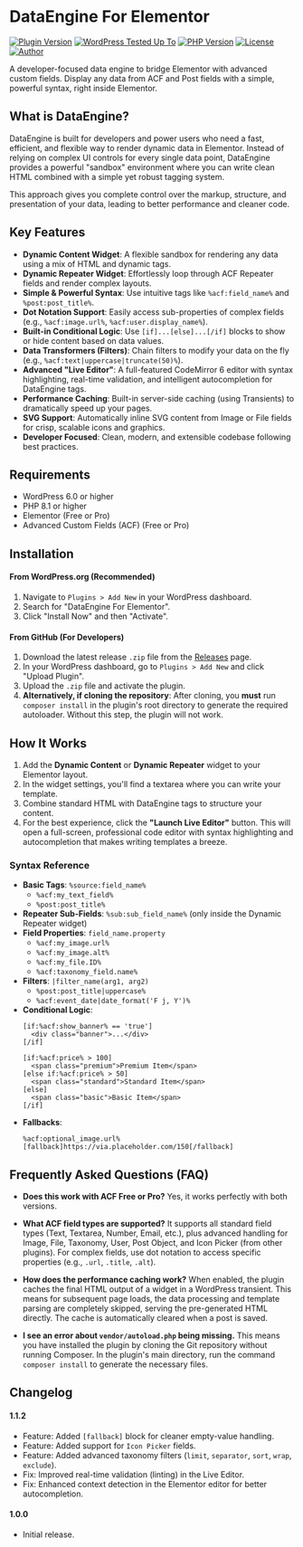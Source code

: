 # DataEngine For Elementor

[![Plugin Version](https://img.shields.io/badge/version-1.1.2-orange.svg)](https://github.com/ProXEQ/dataengine-for-elementor)
[![WordPress Tested Up To](https://img.shields.io/badge/WordPress-6.8-blue.svg)](https://wordpress.org/download/)
[![PHP Version](https://img.shields.io/badge/PHP-8.1+-purple.svg)](https://www.php.net/)
[![License](https://img.shields.io/badge/license-GPL--2.0--or--later-green.svg)](https://www.gnu.org/licenses/gpl-2.0.html)
[![Author](https://img.shields.io/badge/Author-PixelMobs-informational)](https://pixelmobs.com)

A developer-focused data engine to bridge Elementor with advanced custom fields. Display any data from ACF and Post fields with a simple, powerful syntax, right inside Elementor.

## What is DataEngine?

DataEngine is built for developers and power users who need a fast, efficient, and flexible way to render dynamic data in Elementor. Instead of relying on complex UI controls for every single data point, DataEngine provides a powerful "sandbox" environment where you can write clean HTML combined with a simple yet robust tagging system.

This approach gives you complete control over the markup, structure, and presentation of your data, leading to better performance and cleaner code.

## Key Features

*   **Dynamic Content Widget**: A flexible sandbox for rendering any data using a mix of HTML and dynamic tags.
*   **Dynamic Repeater Widget**: Effortlessly loop through ACF Repeater fields and render complex layouts.
*   **Simple & Powerful Syntax**: Use intuitive tags like `%acf:field_name%` and `%post:post_title%`.
*   **Dot Notation Support**: Easily access sub-properties of complex fields (e.g., `%acf:image.url%`, `%acf:user.display_name%`).
*   **Built-in Conditional Logic**: Use `[if]...[else]...[/if]` blocks to show or hide content based on data values.
*   **Data Transformers (Filters)**: Chain filters to modify your data on the fly (e.g., `%acf:text|uppercase|truncate(50)%`).
*   **Advanced "Live Editor"**: A full-featured CodeMirror 6 editor with syntax highlighting, real-time validation, and intelligent autocompletion for DataEngine tags.
*   **Performance Caching**: Built-in server-side caching (using Transients) to dramatically speed up your pages.
*   **SVG Support**: Automatically inline SVG content from Image or File fields for crisp, scalable icons and graphics.
*   **Developer Focused**: Clean, modern, and extensible codebase following best practices.

## Requirements

*   WordPress 6.0 or higher
*   PHP 8.1 or higher
*   Elementor (Free or Pro)
*   Advanced Custom Fields (ACF) (Free or Pro)

## Installation

#### From WordPress.org (Recommended)

1.  Navigate to `Plugins > Add New` in your WordPress dashboard.
2.  Search for "DataEngine For Elementor".
3.  Click "Install Now" and then "Activate".

#### From GitHub (For Developers)

1.  Download the latest release `.zip` file from the [Releases](https://github.com/ProXEQ/dataengine-for-elementor/releases) page.
2.  In your WordPress dashboard, go to `Plugins > Add New` and click "Upload Plugin".
3.  Upload the `.zip` file and activate the plugin.
4.  **Alternatively, if cloning the repository**: After cloning, you **must** run `composer install` in the plugin's root directory to generate the required autoloader. Without this step, the plugin will not work.

## How It Works

1.  Add the **Dynamic Content** or **Dynamic Repeater** widget to your Elementor layout.
2.  In the widget settings, you'll find a textarea where you can write your template.
3.  Combine standard HTML with DataEngine tags to structure your content.
4.  For the best experience, click the **"Launch Live Editor"** button. This will open a full-screen, professional code editor with syntax highlighting and autocompletion that makes writing templates a breeze.

### Syntax Reference

*   **Basic Tags**: `%source:field_name%`
    *   `%acf:my_text_field%`
    *   `%post:post_title%`
*   **Repeater Sub-Fields**: `%sub:sub_field_name%` (only inside the Dynamic Repeater widget)
*   **Field Properties**: `field_name.property`
    *   `%acf:my_image.url%`
    *   `%acf:my_image.alt%`
    *   `%acf:my_file.ID%`
    *   `%acf:taxonomy_field.name%`
*   **Filters**: `|filter_name(arg1, arg2)`
    *   `%post:post_title|uppercase%`
    *   `%acf:event_date|date_format('F j, Y')%`
*   **Conditional Logic**:
    ```
    [if:%acf:show_banner% == 'true']
      <div class="banner">...</div>
    [/if]

    [if:%acf:price% > 100]
      <span class="premium">Premium Item</span>
    [else if:%acf:price% > 50]
      <span class="standard">Standard Item</span>
    [else]
      <span class="basic">Basic Item</span>
    [/if]
    ```
*   **Fallbacks**:
    ```
    %acf:optional_image.url%[fallback]https://via.placeholder.com/150[/fallback]
    ```

## Frequently Asked Questions (FAQ)

*   **Does this work with ACF Free or Pro?**
    Yes, it works perfectly with both versions.

*   **What ACF field types are supported?**
    It supports all standard field types (Text, Textarea, Number, Email, etc.), plus advanced handling for Image, File, Taxonomy, User, Post Object, and Icon Picker (from other plugins). For complex fields, use dot notation to access specific properties (e.g., `.url`, `.title`, `.alt`).

*   **How does the performance caching work?**
    When enabled, the plugin caches the final HTML output of a widget in a WordPress transient. This means for subsequent page loads, the data processing and template parsing are completely skipped, serving the pre-generated HTML directly. The cache is automatically cleared when a post is saved.

*   **I see an error about `vendor/autoload.php` being missing.**
    This means you have installed the plugin by cloning the Git repository without running Composer. In the plugin's main directory, run the command `composer install` to generate the necessary files.

## Changelog

#### 1.1.2
*   Feature: Added `[fallback]` block for cleaner empty-value handling.
*   Feature: Added support for `Icon Picker` fields.
*   Feature: Added advanced taxonomy filters (`limit`, `separator`, `sort`, `wrap`, `exclude`).
*   Fix: Improved real-time validation (linting) in the Live Editor.
*   Fix: Enhanced context detection in the Elementor editor for better autocompletion.

#### 1.0.0
*   Initial release.